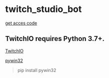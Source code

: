 # twitch_studio_bot



[get acces code](https://twitchtokengenerator.com/)


## TwitchIO requires Python 3.7+.
[TwitchIO ](https://github.com/TwitchIO/TwitchIO)


[pywin32](https://pypi.org/project/pywin32/)
> pip install pywin32
